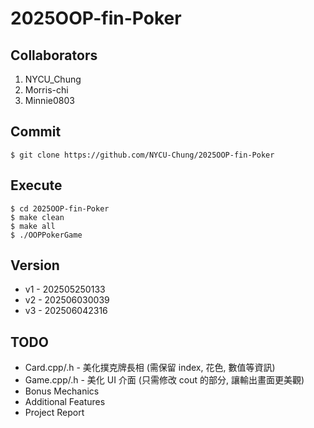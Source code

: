 # 2025OOP-fin-Poker

## Collaborators
1. NYCU_Chung
2. Morris-chi
3. Minnie0803

## Commit
```
$ git clone https://github.com/NYCU-Chung/2025OOP-fin-Poker
```

## Execute
```
$ cd 2025OOP-fin-Poker
$ make clean
$ make all
$ ./OOPPokerGame
```

## Version
- v1 - 202505250133
- v2 - 202506030039
- v3 - 202506042316

## TODO
- Card.cpp/.h - 美化撲克牌長相 (需保留 index, 花色, 數值等資訊)
- Game.cpp/.h - 美化 UI 介面 (只需修改 cout 的部分, 讓輸出畫面更美觀)
- Bonus Mechanics
- Additional Features
- Project Report
